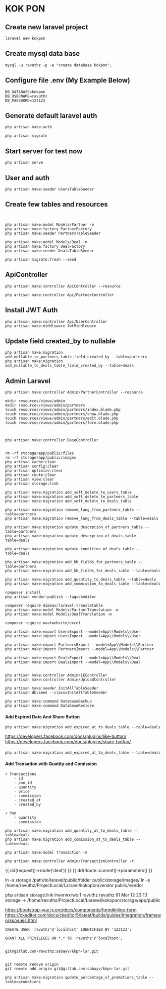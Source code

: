 # KOK PON

## Create new laravel project

```shell=
laravel new kokpon
```

## Create mysql data base

```shell=
mysql -u ravuthz -p -e "create database kokpon";
```

## Configure file .env (My Example Below)

```shell=
DB_DATABASE=kokpon
DB_USERNAME=ravuthz
DB_PASSWORD=123123
```

## Generate default laravel auth

```shell=
php artisan make:auth

php artisan migrate
```

## Start server for test now

```shell=
php artisan serve
```

## User and auth

```shell=
php artisan make:seeder UsersTableSeeder
```

## Create few tables and resources

```shell=


php artisan make:model Models/Partner -m
php artisan make:factory PartnerFactory
php artisan make:seeder PartnersTableSeeder

php artisan make:model Models/Deal -m
php artisan make:factory DealFactory
php artisan make:seeder DealsTableSeeder

php artisan migrate:fresh --seed
```

## ApiController

```
php artisan make:controller ApiController --resource

php artisan make:controller Api/PartnerController

```

## Install JWT Auth

```
php artisan make:controller Api/UserController
php artisan make:middleware JwtMiddleware

```

## Update field created_by to nullable

```
php artisan make:migration add_nullable_to_partners_table_field_created_by --table=partners
php artisan make:migration add_nullable_to_deals_table_field_created_by --table=deals
```

## Admin Laravel

```
php artisan make:controller Admin/PartnerController --resource

mkdir resources/views/admin
mkdir resources/views/admin/partners
touch resources/views/admin/partners/index.blade.php
touch resources/views/admin/partners/show.blade.php
touch resources/views/admin/partners/edit.blade.php
touch resources/views/admin/partners/form.blade.php



php artisan make:controller BaseController


rm -rf storage/app/public/files
rm -rf storage/app/public/images
php artisan cache:clear
php artisan config:clear
php artisan optimize:clear
php artisan route:clear
php artisan view:clear
php artisan storage:link

php artisan make:migration add_soft_delete_to_users_table
php artisan make:migration add_soft_delete_to_partners_table
php artisan make:migration add_soft_delete_to_deals_table

php artisan make:migration remove_lang_from_partners_table --table=partners
php artisan make:migration remove_lang_from_deals_table --table=deals

php artisan make:migration update_descrption_of_partners_table --table=partners
php artisan make:migration update_descrption_of_deals_table --table=deals

php artisan make:migration update_condition_of_deals_table --table=deals

php artisan make:migration add_kh_fields_for_partners_table --table=partners
php artisan make:migration add_kh_fields_for_deals_table --table=deals

php artisan make:migration add_quantity_to_deals_table --table=deals
php artisan make:migration add_commission_to_deals_table --table=deals

composer install
php artisan vendor:publish --tag=ckeditor

composer require dimsav/laravel-translatable
php artisan make:model Models/PartnerTranslation -m
php artisan make:model Models/DealTranslation -m
```

```
composer require maatwebsite/excel

php artisan make:export UsersExport --model=App\\Models\\User
php artisan make:import UsersImport --model=App\\Models\\User

php artisan make:export PartnersExport --model=App\\Models\\Partner
php artisan make:import PartnersImport --model=App\\Models\\Partner

php artisan make:export DealsExport --model=App\\Models\\Deal
php artisan make:import DealsImport --model=App\\Models\\Deal


php artisan make:controller Admin/IEController
php artisan make:controller Admin/UploadController

php artisan make:seeder InitAllTableSeeder
php artisan db:seed --class=InitAllTableSeeder

php artisan make:command DatabaseBackup
php artisan make:command DatabaseRestore

```

#### Add Expired Date And Share Button

```
php artisan make:migration add_expired_at_to_deals_table --table=deals
```

https://developers.facebook.com/docs/plugins/like-button/
https://developers.facebook.com/docs/plugins/share-button/

####

```
php artisan make:migration add_expired_at_to_deals_table --table=deals
```

#### Add Transation with Quatity and Comission

```
+ Transactions
    - id
    - pon_id
    - quantity
    - price
    - commission
    - created_at
    - created_by

+ Pon
    - quantity
    - commission

php artisan make:migration add_quantity_at_to_deals_table --table=deals
php artisan make:migration add_comission_at_to_deals_table --table=deals

php artisan make:model Transaction -m

php artisan make:controller Admin/TransactionController -r
```

{{ dd(request()->route('deal')) }}
{{ dd(Route::current()->parameters() }}

ln -s storage /path/to/laravel/public/folder public/storage/images/
ln -s /home/ravuthz/ProjectLocal/Laravel/kokopon/vendor public/vendor

php artisan storage:link
lrwxrwxrwx  1 ravuthz ravuthz   61 Mar 12 23:13 storage -> /home/ravuthz/ProjectLocal/Laravel/kokopon/storage/app/public


https://bootstrap-vue.js.org/docs/components/form#inline-form
https://ckeditor.com/docs/ckeditor5/latest/builds/guides/integration/frameworks/vuejs.html


```
CREATE USER 'ravuthz'@'localhost' IDENTIFIED BY '123123';

GRANT ALL PRIVILEGES ON *.* TO 'ravuthz'@'localhost';


git@gitlab.com-ravuthz:sabayv/kkpn-lar.git


git remote remove origin
git remote add origin git@gitlab.com:sabayv/kkpn-lar.git

php artisan make:migration update_percentage_of_promotions_table --table=promotions

```